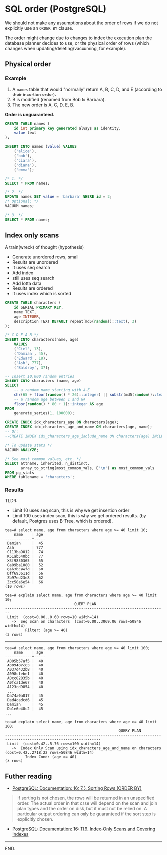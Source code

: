 # SQL order (PostgreSQL)

We should not make any assumptions about the order of rows if we do not explicitly use an `ORDER BY` clause.

The order might change due to changes to index the execution plan the database planner decides to use, or the physical order of rows (which changes when updating/deleting/vacuuming, for example).


## Physical order


### Example

1. A `names` table that would "normally" return A, B, C, D, and E (according to their insertion order).
2. B is modified (renamed from Bob to Barbara).
3. The new order is A, C, D, E, B.

**Order is unguaranteed.**

```sql
CREATE TABLE names (
    id int primary key generated always as identity,
    value text
);

INSERT INTO names (value) VALUES
    ('alice'),
    ('bob'),
    ('ciara'),
    ('diana'),
    ('emma');

/* 1. */
SELECT * FROM names;

/* 2. */
UPDATE names SET value = 'barbara' WHERE id = 2;
/* Optional: */
VACUUM names;

/* 3. */
SELECT * FROM names;
```


## Index only scans

A train(wreck) of thought (hypothesis):
- Generate unordered rows, small
- Results are unordered
- It uses seq search
- Add index
- still uses seq search
- Add lotta data
- Results are ordered
- It uses index which is sorted

```sql
CREATE TABLE characters (
    id SERIAL PRIMARY KEY,
    name TEXT,
    age INTEGER,
    description TEXT DEFAULT repeat(md5(random()::text), 3)
);
```

```sql
/* C D E A B */
INSERT INTO characters(name, age)
    VALUES
    ('Ciel', 13),
    ('Damian', 45),
    ('Edward', 18),
    ('Ash', 777),
    ('Baldroy', 37);
```

```sql
-- Insert 10,000 random entries
INSERT INTO characters (name, age)
SELECT
    -- a random name starting with A-Z
    chr(65 + floor(random() * 26)::integer) || substr(md5(random()::text), 1, 9) AS name,
    -- a random age between 1 and 80
    floor(random() * 80 + 1)::integer AS age
FROM
    generate_series(1, 100000);
```

```sql
CREATE INDEX idx_characters_age ON characters(age);
CREATE INDEX idx_characters_age_and_name ON characters(age, name);
-- Or:
--CREATE INDEX idx_characters_age_include_name ON characters(age) INCLUDE (name);

/* To update stats */
VACUUM ANALYZE;

/* See most common values, etc. */
SELECT attname, inherited, n_distinct,
       array_to_string(most_common_vals, E'\n') as most_common_vals
FROM pg_stats
WHERE tablename = 'characters';
```

### Results

TLDR:
- Limit 10 uses seq scan, this is why we get insertion order
- Limit 100 uses index scan, this is why we get ordered results.
(by default, Postgres uses B-Tree, which is ordered).

```
tea=# select name, age from characters where age >= 40 limit 10;
    name    | age
------------+-----
 Damian     |  45
 Ash        | 777
 C113ba9012 |  74
 K51ab540bc |  77
 X3f9830365 |  55
 Ga09ba1080 |  52
 Qab3bc9efd |  50
 Dff693611d |  56
 Zb97ed23e8 |  62
 Zcc58a6e54 |  66
(10 rows)
```

```
tea=# explain select name, age from characters where age >= 40 limit 10;
                               QUERY PLAN
------------------------------------------------------------------------
 Limit  (cost=0.00..0.60 rows=10 width=14)
   ->  Seq Scan on characters  (cost=0.00..3069.06 rows=50846 width=14)
         Filter: (age >= 40)
(3 rows)
```

---

```
tea=# select name, age from characters where age >= 40 limit 100;
    name    | age
------------+-----
 A005b57af5 |  40
 A009487c63 |  40
 A037d432b8 |  40
 A098cfebe1 |  40
 A0cc82835b |  40
 A0fca1de67 |  40
 A123cd9854 |  40
 ...
 Da74a0a817 |  45
 Dad4cadcd6 |  45
 Damian     |  45
 Db1e6e48c2 |  45
...
```

```
tea=# explain select name, age from characters where age >= 40 limit 100;
                                                   QUERY PLAN
-----------------------------------------------------------------------------------------------------------------
 Limit  (cost=0.42..5.76 rows=100 width=14)
   ->  Index Only Scan using idx_characters_age_and_name on characters  (cost=0.42..2718.22 rows=50846 width=14)
         Index Cond: (age >= 40)
(3 rows)
```


## Futher reading

- [PostgreSQL: Documentation: 16: 7.5. Sorting Rows (ORDER BY)](https://www.postgresql.org/docs/current/queries-order.html)
> If sorting is not chosen, the rows will be returned in an unspecified order. The actual order in that case will depend on the scan and join plan types and the order on disk, but it must not be relied on. A particular output ordering can only be guaranteed if the sort step is explicitly chosen.

- [PostgreSQL: Documentation: 16: 11.9. Index-Only Scans and Covering Indexes](https://www.postgresql.org/docs/current/indexes-index-only-scans.html)

---

END.
